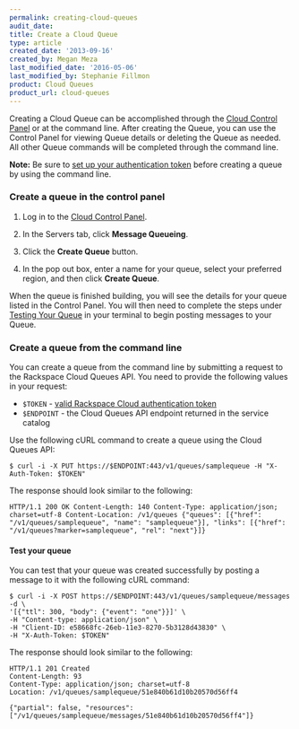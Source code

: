 ```yaml
---
permalink: creating-cloud-queues
audit_date:
title: Create a Cloud Queue
type: article
created_date: '2013-09-16'
created_by: Megan Meza
last_modified_date: '2016-05-06'
last_modified_by: Stephanie Fillmon
product: Cloud Queues
product_url: cloud-queues
---
```


Creating a Cloud Queue can be accomplished through the [Cloud Control Panel](https://mycloud.rackspace.com) or
at the command line. After creating the Queue, you can use the
Control Panel for viewing Queue details or deleting the Queue as
needed. All other Queue commands will be completed through the command line.

**Note:** Be sure to [set up your authentication token](https://docs-ospc.rackspace.com/support/how-to/cloud-queues/cloud-queues-curl-cookbook)
before creating a queue by using the command line.

### Create a queue in the control panel

1. Log in to the [Cloud Control Panel](https://mycloud.rackspace.com).

2. In the Servers tab, click **Message Queueing**.

3. Click the **Create Queue** button.

4. In the pop out box, enter a name for your queue, select your preferred region, and then click **Create Queue**.

When the queue is finished building, you will see the details for your
queue listed in the Control Panel. You will then need to complete the
steps under [Testing Your Queue](https://docs-ospc.rackspace.com/support/how-to/cloud-queues/cloud-queues-curl-cookbook)
in your terminal to begin posting messages to your Queue.

### Create a queue from the command line

You can create a queue from the command line by submitting a request to the Rackspace Cloud
Queues API. You need to provide the following values in your request:

-  `$TOKEN` - [valid Rackspace Cloud authentication token](https://docs.rackspace.com/docs/cloud-queues/v1/api-reference/#document-getting-started/authenticate)
-  `$ENDPOINT` -  the Cloud Queues API endpoint returned in the service catalog

Use the following cURL command to create a queue using the Cloud Queues API:

    $ curl -i -X PUT https://$ENDPOINT:443/v1/queues/samplequeue -H "X-Auth-Token: $TOKEN"

The response should look similar to the following:

    HTTP/1.1 200 OK Content-Length: 140 Content-Type: application/json; charset=utf-8 Content-Location: /v1/queues {"queues": [{"href": "/v1/queues/samplequeue", "name": "samplequeue"}], "links": [{"href": "/v1/queues?marker=samplequeue", "rel": "next"}]}

#### Test your queue

You can test that your queue was created successfully by posting a message to it with the following cURL command:

    $ curl -i -X POST https://$ENDPOINT:443/v1/queues/samplequeue/messages -d \
    '[{"ttl": 300, "body": {"event": "one"}}]' \
    -H "Content-type: application/json" \
    -H "Client-ID: e58668fc-26eb-11e3-8270-5b3128d43830" \
    -H "X-Auth-Token: $TOKEN"

The response should look similar to the following:

    HTTP/1.1 201 Created
    Content-Length: 93
    Content-Type: application/json; charset=utf-8
    Location: /v1/queues/samplequeue/51e840b61d10b20570d56ff4

    {"partial": false, "resources": ["/v1/queues/samplequeue/messages/51e840b61d10b20570d56ff4"]}
